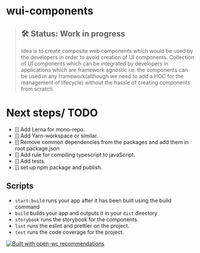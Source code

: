 # wui-components

> ## 🛠 Status: Work in progress
> Idea is to create composite web components which would be used by
> the developers in order to avoid creation of UI components. 
> Collection of UI components which can be integrated by developers in 
> applications which are framework agnostic i.e. the components can be 
> used in any framework(although we need to add a HOC for the
> management of lifecycle) without the hassle of creating components 
> from scratch.

# Next steps/ TODO 
- [] Add Lerna for mono-repo.
- [] Add Yarn-workspace or similar.
- [] Remove common dependencies from the packages and add them in root package.json 
- [] Add rule for compiling typescript to javaScript.
- [] Add tests.
- [] set up npm package and publish.

## Scripts
- `start:build` runs your app after it has been built using the build command
- `build` builds your app and outputs it in your `dist` directory
- `storybook` runs the storybook for the components.
- `lint` runs the eslint and prettier on the project.
- `test` runs the code coverage for the project. 

[![Built with open-wc recommendations](https://img.shields.io/badge/built%20with-open--wc-blue.svg)](https://github.com/open-wc)